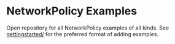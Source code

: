 # NetworkPolicy Examples

Open repository for all NetworkPolicy examples of all kinds. See
[gettingstarted/](gettingstarted/) for the preferred format of adding examples.

